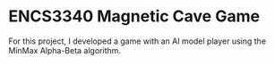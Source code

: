 # ENCS3340 Magnetic Cave Game
 For this project, I developed a game with an AI model player using the MinMax Alpha-Beta algorithm.
